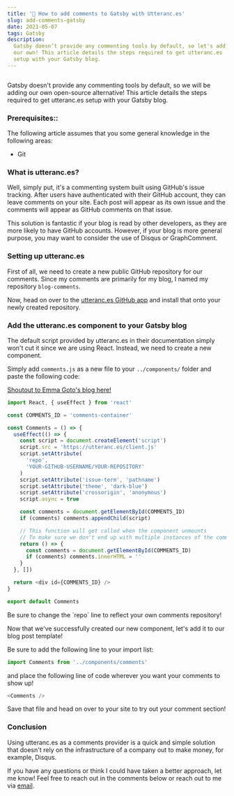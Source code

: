 ```yaml
---
title: '🔮 How to add comments to Gatsby with Utteranc.es'
slug: add-comments-gatsby
date: 2021-05-07
tags: Gatsby
description:
  Gatsby doesn’t provide any commenting tools by default, so let's add
  our own! This article details the steps required to get utteranc.es
  setup with your Gatsby blog.
---
```


```toc

```

Gatsby doesn't provide any commenting tools by default, so we will be
adding our own open-source alternative! This article details the steps
required to get utteranc.es setup with your Gatsby blog.

### Prerequisites::

The following article assumes that you some general knowledge in the
following areas:

- Git

### What is utteranc.es?

Well, simply put, it's a commenting system built using GitHub's issue
tracking. After users have authenticated with their GitHub account,
they can leave comments on your site. Each post will appear as its own
issue and the comments will appear as GitHub comments on that issue.

This solution is fantastic if your blog is read by other developers,
as they are more likely to have GitHub accounts. However, if your blog
is more general purpose, you may want to consider the use of Disqus or
GraphComment.

### Setting up utteranc.es

First of all, we need to create a new public GitHub repository for our
comments. Since my comments are primarily for my blog, I named my
repository `blog-comments`.

Now, head on over to the
[utteranc.es GitHub app](https://github.com/apps/utterances) and
install that onto your newly created repository.

### Add the utteranc.es component to your Gatsby blog

The default script provided by utteranc.es in their documentation
simply won't cut it since we are using React. Instead, we need to
create a new component.

Simply add `comments.js` as a new file to your `../components/` folder
and paste the following code:

[Shoutout to Emma Goto's blog here!](https://www.emgoto.com/gatsby-comments/)

```js {9}
import React, { useEffect } from 'react'

const COMMENTS_ID = 'comments-container'

const Comments = () => {
  useEffect(() => {
    const script = document.createElement('script')
    script.src = 'https://utteranc.es/client.js'
    script.setAttribute(
      'repo',
      'YOUR-GITHUB-USERNAME/YOUR-REPOSITORY'
    )
    script.setAttribute('issue-term', 'pathname')
    script.setAttribute('theme', 'dark-blue')
    script.setAttribute('crossorigin', 'anonymous')
    script.async = true

    const comments = document.getElementById(COMMENTS_ID)
    if (comments) comments.appendChild(script)

    // This function will get called when the component unmounts
    // To make sure we don't end up with multiple instances of the comments component
    return () => {
      const comments = document.getElementById(COMMENTS_ID)
      if (comments) comments.innerHTML = ''
    }
  }, [])

  return <div id={COMMENTS_ID} />
}

export default Comments
```

<blockquoteInfo>
Be sure to change the `repo` line to reflect your own comments repository!
</blockquoteInfo>

Now that we've successfully created our new component, let's add it to
our blog post template!

Be sure to add the following line to your import list:

```js
import Comments from '../components/comments'
```

and place the following line of code wherever you want your comments
to show up!

```js
<Comments />
```

Save that file and head on over to your site to try out your comment
section!

### Conclusion

Using utteranc.es as a comments provider is a quick and simple
solution that doesn't rely on the infrastructure of a company out to
make money, for example, Disqus.

If you have any questions or think I could have taken a better
approach, let me know! Feel free to reach out in the comments below or
reach out to me via [email](mailto:zacchary@puckeridge.me).
